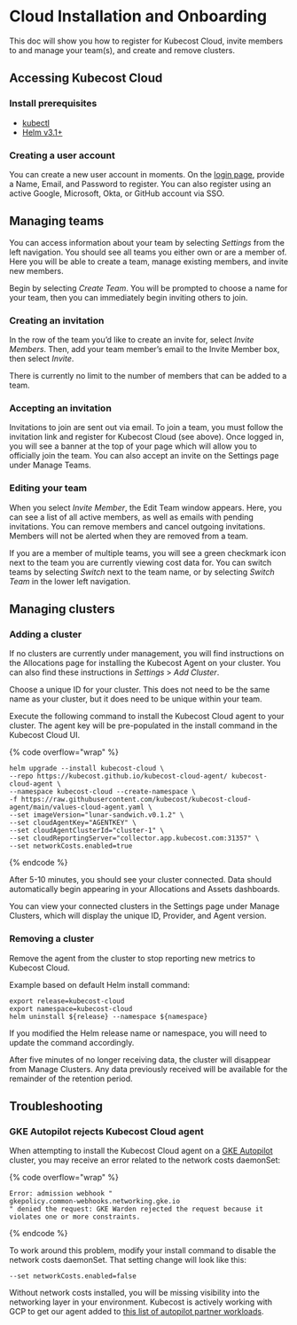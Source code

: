 # Cloud Installation and Onboarding

This doc will show you how to register for Kubecost Cloud, invite members to and manage your team(s), and create and remove clusters.

## Accessing Kubecost Cloud

### Install prerequisites

* [kubectl](https://kubernetes.io/docs/tasks/tools/)
* [Helm v3.1+](https://helm.sh/docs/intro/quickstart/)

### Creating a user account

You can create a new user account in moments. On the [login page](http://app.kubecost.com), provide a Name, Email, and Password to register. You can also register using an active Google, Microsoft, Okta, or GitHub account via SSO.

## **Managing teams**

You can access information about your team by selecting _Settings_ from the left navigation. You should see all teams you either own or are a member of. Here you will be able to create a team, manage existing members, and invite new members.

Begin by selecting _Create Team_. You will be prompted to choose a name for your team, then you can immediately begin inviting others to join.

### Creating an invitation

In the row of the team you’d like to create an invite for, select _Invite Members_. Then, add your team member’s email to the Invite Member box, then select _Invite_.

There is currently no limit to the number of members that can be added to a team.

### Accepting an invitation

Invitations to join are sent out via email. To join a team, you must follow the invitation link and register for Kubecost Cloud (see above). Once logged in, you will see a banner at the top of your page which will allow you to officially join the team. You can also accept an invite on the Settings page under Manage Teams.

### Editing your team

When you select _Invite Member_, the Edit Team window appears. Here, you can see a list of all active members, as well as emails with pending invitations. You can remove members and cancel outgoing invitations. Members will not be alerted when they are removed from a team.

If you are a member of multiple teams, you will see a green checkmark icon next to the team you are currently viewing cost data for. You can switch teams by selecting _Switch_ next to the team name, or by selecting _Switch Team_ in the lower left navigation.

## Managing clusters

### Adding a cluster

If no clusters are currently under management, you will find instructions on the Allocations page for installing the Kubecost Agent on your cluster. You can also find these instructions in _Settings_ > _Add Cluster_.

Choose a unique ID for your cluster. This does not need to be the same name as your cluster, but it does need to be unique within your team.

Execute the following command to install the Kubecost Cloud agent to your cluster. The agent key will be pre-populated in the install command in the Kubecost Cloud UI.

{% code overflow="wrap" %}
```
helm upgrade --install kubecost-cloud \
--repo https://kubecost.github.io/kubecost-cloud-agent/ kubecost-cloud-agent \
--namespace kubecost-cloud --create-namespace \
-f https://raw.githubusercontent.com/kubecost/kubecost-cloud-agent/main/values-cloud-agent.yaml \
--set imageVersion="lunar-sandwich.v0.1.2" \
--set cloudAgentKey="AGENTKEY" \
--set cloudAgentClusterId="cluster-1" \
--set cloudReportingServer="collector.app.kubecost.com:31357" \
--set networkCosts.enabled=true
```
{% endcode %}

After 5-10 minutes, you should see your cluster connected. Data should automatically begin appearing in your Allocations and Assets dashboards.

You can view your connected clusters in the Settings page under Manage Clusters, which will display the unique ID, Provider, and Agent version.

### Removing a cluster

Remove the agent from the cluster to stop reporting new metrics to Kubecost Cloud.&#x20;

Example based on default Helm install command:

```
export release=kubecost-cloud
export namespace=kubecost-cloud
helm uninstall ${release} --namespace ${namespace}
```

If you modified the Helm release name or namespace, you will need to update the command accordingly.

After five minutes of no longer receiving data, the cluster will disappear from Manage Clusters. Any data previously received will be available for the remainder of the retention period.

## Troubleshooting

### GKE Autopilot rejects Kubecost Cloud agent

When attempting to install the Kubecost Cloud agent on a [GKE Autopilot](https://cloud.google.com/kubernetes-engine/docs/concepts/autopilot-overview) cluster, you may receive an error related to the network costs daemonSet:

{% code overflow="wrap" %}
```
Error: admission webhook "
gkepolicy.common-webhooks.networking.gke.io
" denied the request: GKE Warden rejected the request because it violates one or more constraints.
```
{% endcode %}

To work around this problem, modify your install command to disable the network costs daemonSet. That setting change will look like this:

```
--set networkCosts.enabled=false
```

Without network costs installed, you will be missing visibility into the networking layer in your environment. Kubecost is actively working with GCP to get our agent added to [this list of autopilot partner workloads](https://cloud.google.com/kubernetes-engine/docs/resources/autopilot-partners).
